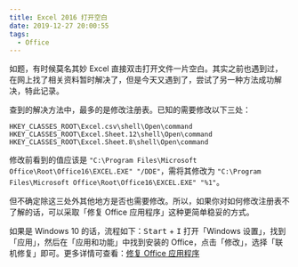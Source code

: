 ```yaml
---
title: Excel 2016 打开空白
date: 2019-12-27 20:00:55
tags:
  - Office
---
```


如题，有时候莫名其妙 Excel 直接双击打开文件一片空白。其实之前也遇到过，在网上找了相关资料暂时解决了，但是今天又遇到了，尝试了另一种方法成功解决，特此记录。

查到的解决方法中，最多的是修改注册表。已知的需要修改以下三处：

```text
HKEY_CLASSES_ROOT\Excel.csv\shell\Open\command
HKEY_CLASSES_ROOT\Excel.Sheet.12\shell\Open\command
HKEY_CLASSES_ROOT\Excel.Sheet.8\shell\Open\command
```

<!-- more -->

修改前看到的值应该是 `"C:\Program Files\Microsoft Office\Root\Office16\EXCEL.EXE" "/DDE"`，需将其修改为 `"C:\Program Files\Microsoft Office\Root\Office16\EXCEL.EXE" "%1"`。

但不确定除这三处外其他地方是否也需要修改。所以，如果你对如何修改注册表不了解的话，可以采取「修复 Office 应用程序」这种更简单稳妥的方式。

如果是 Windows 10 的话，流程如下：<kbd>Start</kbd> + <kbd>I</kbd> 打开「Windows 设置」，找到「应用」，然后在「应用和功能」中找到安装的 Office，点击「修改」，选择「联机修复」即可。更多详情可查看：[修复 Office 应用程序](https://support.office.com/zh-cn/article/%E4%BF%AE%E5%A4%8D-office-%E5%BA%94%E7%94%A8%E7%A8%8B%E5%BA%8F-7821d4b6-7c1d-4205-aa0e-a6b40c5bb88b)

